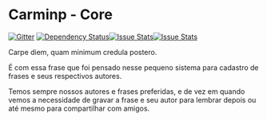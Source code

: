 Carminp - Core
============

[![Gitter](https://badges.gitter.im/Join%20Chat.svg)](https://gitter.im/AchieveMe/achieve-carminp-api?utm_source=badge&utm_medium=badge&utm_campaign=pr-badge&utm_content=badge) [![Dependency Status](https://www.versioneye.com/user/projects/55c0d4cb6537620017002952/badge.svg?style=flat)](https://www.versioneye.com/user/projects/55c0d4cb6537620017002952)[![Issue Stats](http://issuestats.com/github/AchieveMe/achieve-carminp-api/badge/issue)](http://issuestats.com/github/AchieveMe/achieve-carminp-api)[![Issue Stats](http://issuestats.com/github/AchieveMe/achieve-carminp-api/badge/pr)](http://issuestats.com/github/AchieveMe/achieve-carminp-api)

Carpe diem, quam minimum credula postero.

É com essa frase que foi pensado nesse pequeno sistema para cadastro de frases e seus respectivos autores.

Temos sempre nossos autores e frases preferidas, e de vez em quando vemos a necessidade de gravar a frase e seu autor para lembrar depois ou até mesmo para compartilhar com amigos.
